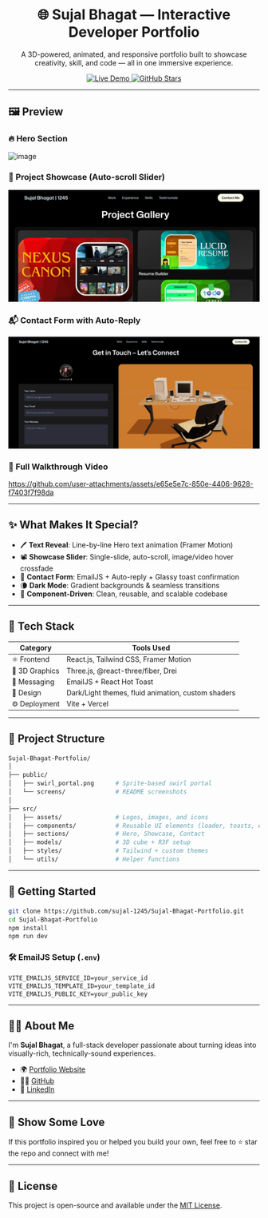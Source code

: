 <!-- Banner -->
<h1 align="center">🌐 Sujal Bhagat — Interactive Developer Portfolio</h1>
<p align="center">
  A 3D-powered, animated, and responsive portfolio built to showcase creativity, skill, and code — all in one immersive experience.
</p>

<p align="center">
  <a href="https://sujal-bhagat.vercel.app" target="_blank">
    <img src="https://img.shields.io/badge/Live-Demo-00b894?style=for-the-badge&logo=vercel&logoColor=white" alt="Live Demo" />
  </a>
  <a href="https://github.com/sujal-1245/Sujal-Bhagat-Portfolio" target="_blank">
    <img src="https://img.shields.io/github/stars/sujal-1245/Sujal-Bhagat-Portfolio?style=for-the-badge&logo=github" alt="GitHub Stars" />
  </a>
</p>

---

## 🖼️ Preview

### 🔥 Hero Section 

![image](https://github.com/user-attachments/assets/44981d8f-d142-4995-a882-c80f6fa9fdb8)

### 💼 Project Showcase (Auto-scroll Slider)

![Showcase](./public/screens/showcase.jpg)

### 📬 Contact Form with Auto-Reply

![Contact](./public/screens/contact.jpg)

### 🎥 Full Walkthrough Video




https://github.com/user-attachments/assets/e65e5e7c-850e-4406-9628-f7403f7f98da




---

## ✨ What Makes It Special?

- 🖊️ **Text Reveal**: Line-by-line Hero text animation (Framer Motion)  
- 📽️ **Showcase Slider**: Single-slide, auto-scroll, image/video hover crossfade  
- 💌 **Contact Form**: EmailJS + Auto-reply + Glassy toast confirmation  
- 🌘 **Dark Mode**: Gradient backgrounds & seamless transitions  
- 🧩 **Component-Driven**: Clean, reusable, and scalable codebase

---

## 🧱 Tech Stack

| Category         | Tools Used                                                                 |
|------------------|------------------------------------------------------------------------------|
| ⚛️ Frontend      | React.js, Tailwind CSS, Framer Motion                                       |
| 🌌 3D Graphics    | Three.js, @react-three/fiber, Drei                                          |
| 💌 Messaging      | EmailJS + React Hot Toast                                                   |
| 🎨 Design        | Dark/Light themes, fluid animation, custom shaders                          |
| ⚙️ Deployment     | Vite + Vercel                                                               |

---

## 📁 Project Structure

```bash
Sujal-Bhagat-Portfolio/
│
├── public/
│   ├── swirl_portal.png      # Sprite-based swirl portal
│   └── screens/              # README screenshots
│
├── src/
│   ├── assets/               # Logos, images, and icons
│   ├── components/           # Reusable UI elements (loader, toasts, etc.)
│   ├── sections/             # Hero, Showcase, Contact
│   ├── models/               # 3D cube + R3F setup
│   ├── styles/               # Tailwind + custom themes
│   └── utils/                # Helper functions
````

---

## 🚀 Getting Started

```bash
git clone https://github.com/sujal-1245/Sujal-Bhagat-Portfolio.git
cd Sujal-Bhagat-Portfolio
npm install
npm run dev
```

### 🛠️ EmailJS Setup (`.env`)

```env
VITE_EMAILJS_SERVICE_ID=your_service_id
VITE_EMAILJS_TEMPLATE_ID=your_template_id
VITE_EMAILJS_PUBLIC_KEY=your_public_key
```

---

## 🙋‍♂️ About Me

I'm **Sujal Bhagat**, a full-stack developer passionate about turning ideas into visually-rich, technically-sound experiences.

* 🌍 [Portfolio Website](https://sujal-bhagat.vercel.app)
* 🧑‍💻 [GitHub](https://github.com/sujal-1245)
* 💼 [LinkedIn](https://linkedin.com/in/sujal-bhagat-sdb1245)

---

## 🫶 Show Some Love

If this portfolio inspired you or helped you build your own, feel free to ⭐️ star the repo and connect with me!

---

## 📜 License

This project is open-source and available under the [MIT License](LICENSE).

```


